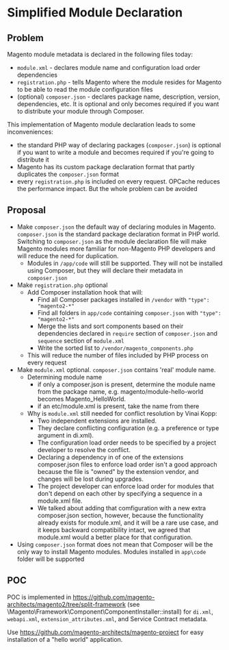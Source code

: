 # Simplified Module Declaration

## Problem

Magento module metadata is declared in the following files today:

* `module.xml` - declares module name and configuration load order dependencies
* `registration.php` - tells Magento where the module resides for Magento to be able to read the module configuration files
* (optional) `composer.json` - declares package name, description, version, dependencies, etc. It is optional and only becomes required if you want to distribute your module through Composer.

This implementation of Magento module declaration leads to some inconveniences:
* the standard PHP way of declaring packages (`composer.json`) is optional if you want to write a module and becomes required if you're going to distribute it
* Magento has its custom package declaration format that partly duplicates the `composer.json` format
* every `registration.php` is included on every request. OPCache reduces the performance impact. But the whole problem can be avoided

## Proposal

* Make `composer.json` the default way of declaring modules in Magento. `composer.json` is the standard package declaration format in PHP world. Switching to `composer.json` as the module declaration file will make Magento modules more familiar for non-Magento PHP developers and will reduce the need for duplication.
  * Modules in `/app/code` will still be supported. They will not be installed using Composer, but they will declare their metadata in `composer.json`
* Make `registration.php` optional
  * Add Composer installation hook that will:
    * Find all Composer packages installed in `/vendor` with `"type": "magento2-*"`
    * Find all folders in `app/code` containing `composer.json` with `"type": "magento2-*"`
    * Merge the lists and sort components based on their dependencies declared in `require` section of `composer.json` and `sequence` section of `module.xml`
    * Write the sorted list to `/vendor/magento_components.php`
  * This will reduce the number of files included by PHP process on every request
* Make `module.xml` optional. `composer.json` contains 'real' module name.
  * Determining module name
    * if only a composer.json is present, determine the module name from the package name, e.g. magento/module-hello-world becomes Magento_HelloWorld.
    * if an etc/module.xml is present, take the name from there
  * Why is `module.xml` still needed for conflict resolution by Vinai Kopp:
    * Two independent extensions are installed.
    * They declare conflicting configuration (e.g. a preference or type argument in di.xml).
    * The configuration load order needs to be specified by a project developer to resolve the conflict.
    * Declaring a dependency in of one of the extensions composer.json files to enforce load order isn't a good approach because the file is "owned" by the extension vendor, and changes will be lost during upgrades.
    * The project developer can enforce load order for modules that don't depend on each other by specifying a sequence in a module.xml file.
    * We talked about adding that comfiguration with a new extra composer.json section, however, because the functionality already exists for module.xml, and it will be a rare use case, and it keeps backward compatibility intact, we agreed that module.xml would a better place for that configuration.
* Using `composer.json` format does not mean that Composer will be the only way to install Magento modules. Modules installed in `app\code` folder will be supported

## POC

POC is implemented in https://github.com/magento-architects/magento2/tree/split-framework (see \Magento\Framework\Component\ComponentInstaller::install) for `di.xml`, `webapi.xml`, `extension_attributes.xml`, and Service Contract metadata.

Use https://github.com/magento-architects/magento-project for easy installation of a "hello world" application.
